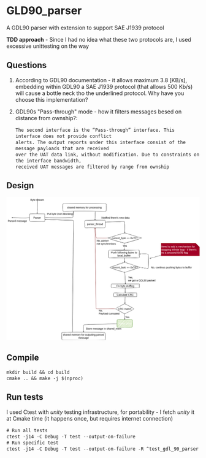 # GLD90_parser

A GDL90 parser with extension to support SAE J1939 protocol

**TDD approach** - Since I had no idea what these two protocols are, I used excessive unittesting on the way

## Questions

1. According to GDL90 documentation - it allows maximum 3.8 [KB/s], embedding within GDL90 a SAE J1939 protocol (that allows 500 Kb/s) will cause a bottle neck tho the underlined protocol. Why have you choose this implementation?
2. GDL90s "Pass-through" mode - how it filters messages besed on distance from ownship?:

    ```text
    The second interface is the “Pass-through” interface. This interface does not provide conflict
    alerts. The output reports under this interface consist of the message payloads that are received
    over the UAT data link, without modification. Due to constraints on the interface bandwidth,
    received UAT messages are filtered by range from ownship
    ```

## Design

![ParserDesignHighLevel](doc/ParserDesignHighLevel.png "ParserDesignHighLevel")

## Compile

```shell
mkdir build && cd build                                                                                                                                                                     
cmake .. && make -j $(nproc)  
```

## Run tests

I used Ctest with _unity_ testing infrastructure, for portability - I fetch _unity_ it at Cmake time (it happens once, but requires internet connection)

```shell
# Run all tests
ctest -j14 -C Debug -T test --output-on-failure
# Run specific test
ctest -j14 -C Debug -T test --output-on-failure -R ^test_gdl_90_parser
```
